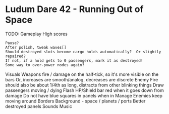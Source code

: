 Ludum Dare 42 - Running Out of Space
============================

TODO:
  Gameplay
    High scores

    Pause?
    After polish, tweak waves[]
    Should destroyed slots become cargo holds automatically?  Or slightly repaired?
    If not, if a hold gets to 0 passengers, mark it as destroyed!
    Some way to over-power nodes again?
  Visuals
    Weapons fire / damage on the half-tick, so it's more visible on the bars
      Or, increases are smooth/analog, decreases are discrete
      Enemy Fire should also be about 1/4th as long, distracts from other blinking things
    Draw passengers moving / dying
    Flash HP/Shield bar red when it goes down from damage
    Do not have blue squares in panels when in Manage
    Enemies keep moving around
    Borders
    Background - space / planets / ports
    Better destroyed panels
  Sounds
  Music
